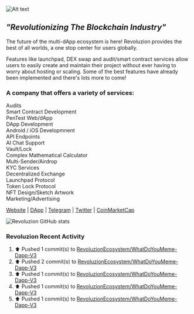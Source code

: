 <img
  src="http://revoluzion.io/SignatureLogo.png"
  alt="Alt text"
  title="Revoluzion"
  style="display: inline-block; margin: 0 auto; max-width: 200px">
## <i>"Revolutionizing The Blockchain Industry"</i><br>
The future of the multi-dApp ecosystem is here! Revoluzion provides the best of all worlds, a one stop center for users globally.<br>

Features like launchpad, DEX swap and audit/smart contract services allow users to easily create and maintain their project without ever having to worry about hosting or scaling. Some of the best features have already been implemented and there's lots more to come!<br>

### A company that offers a variety of services:

  Audits<br>
  Smart Contract Development<br>
  PenTest Web/dApp<br>
  DApp Development<br>
  Android / iOS Developmnent<br>
  API Endpoints<br>
  AI Chat Support<br>
  Vault/Lock<br>
  Complex Mathematical Calculator<br>
  Multi-Sender/Airdrop<br>
  KYC Services<br>
  Decentralized Exchange<br>
  Launchpad Protocol<br>
  Token Lock Protocol<br>
  NFT Design/Sketch Artwork<br>
  Marketing/Advertising<br>

[Website](https://revoluzion.io) | [DApp](https://revoluzion.app) | [Telegram](https://t.me/RevoluzionEcosystem) | [Twitter](https://twitter.com/RevoluzionEco) | [CoinMarketCap](https://coinmarketcap.com/community/profile/Revoluzion)

![Revoluzion GitHub stats](https://github-readme-stats-n1so6jbrl-revoluziontoken.vercel.app/api?username=RevoluzionEcosystem&theme=gotham&show_icons=true)<br>

### Revoluzion Recent Activity
<!--START_SECTION:activity-->
<!--RECENT_ACTIVITY:start-->
1. ⬆️ Pushed 1 commit(s) to [RevoluzionEcosystem/WhatDoYouMeme-Dapp-V3](https://github.com/RevoluzionEcosystem/WhatDoYouMeme-Dapp-V3)<br>
2. ⬆️ Pushed 2 commit(s) to [RevoluzionEcosystem/WhatDoYouMeme-Dapp-V3](https://github.com/RevoluzionEcosystem/WhatDoYouMeme-Dapp-V3)<br>
3. ⬆️ Pushed 1 commit(s) to [RevoluzionEcosystem/WhatDoYouMeme-Dapp-V3](https://github.com/RevoluzionEcosystem/WhatDoYouMeme-Dapp-V3)<br>
4. ⬆️ Pushed 1 commit(s) to [RevoluzionEcosystem/WhatDoYouMeme-Dapp-V3](https://github.com/RevoluzionEcosystem/WhatDoYouMeme-Dapp-V3)<br>
5. ⬆️ Pushed 1 commit(s) to [RevoluzionEcosystem/WhatDoYouMeme-Dapp-V3](https://github.com/RevoluzionEcosystem/WhatDoYouMeme-Dapp-V3)<br>
<!--RECENT_ACTIVITY:end-->
